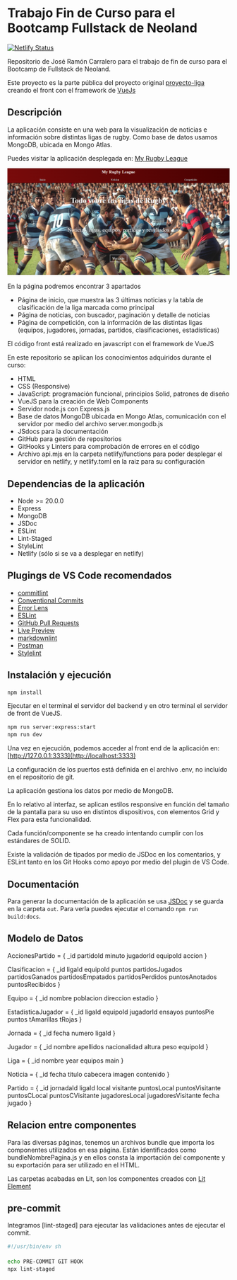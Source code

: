 # Trabajo Fin de Curso para el Bootcamp Fullstack de Neoland

[![Netlify Status](https://api.netlify.com/api/v1/badges/1215fcef-56cc-462d-aa33-8362ad29731b/deploy-status)](https://app.netlify.com/sites/proyecto-liga-vue/deploys)

Repositorio de José Ramón Carralero para el trabajo de fin de curso para el Bootcamp de Fullstack de Neoland.

Este proyecto es la parte pública del proyecto original [proyecto-liga](https://github.com/JRamonCarralero/proyecto-liga) creando el front con el framework de [VueJs](https://vuejs.org/)

## Descripción

La aplicación consiste en una web para la visualización de noticias e información sobre distintas ligas de rugby. Como base de datos usamos MongoDB, ubicada en Mongo Atlas.

Puedes visitar la aplicación desplegada en: [My Rugby League](https://proyecto-liga-vue.netlify.app/)

![captura de pantalla](./public/myrugbyleague.png)

En la página podremos encontrar 3 apartados

* Página de inicio, que muestra las 3 últimas noticias y la tabla de clasificación de la liga marcada como principal
* Página de noticias, con buscador, paginación y detalle de noticias
* Página de competición, con la información de las distintas ligas (equipos, jugadores, jornadas, partidos, clasificaciones, estadísticas)

El código front está realizado en javascript con el framework de VueJS

En este repositorio se aplican los conocimientos adquiridos durante el curso:

* HTML
* CSS (Responsive)
* JavaScript: programación funcional, principios Solid, patrones de diseño
* VueJS para la creación de Web Components
* Servidor node.js con Express.js
* Base de datos MongoDB ubicada en Mongo Atlas, comunicación con el servidor por medio del archivo server.mongodb.js
* JSdocs para la documentación
* GitHub para gestión de repositorios
* GitHooks y Linters para comprobación de errores en el código
* Archivo api.mjs en la carpeta netlify/functions para poder desplegar el servidor en netlify, y netlify.toml en la raiz para su configuración

## Dependencias de la aplicación

* Node >= 20.0.0
* Express
* MongoDB
* JSDoc
* ESLint
* Lint-Staged
* StyleLint
* Netlify (sólo si se va a desplegar en netlify)

## Plugings de VS Code recomendados

* [commitlint](https://marketplace.visualstudio.com/items?itemName=joshbolduc.commitlint)
* [Conventional Commits](https://marketplace.visualstudio.com/items?itemName=vivaxy.vscode-conventional-commits)
* [Error Lens](https://marketplace.visualstudio.com/items?itemName=usernamehw.errorlens)
* [ESLint](https://marketplace.visualstudio.com/items?itemName=dbaeumer.vscode-eslint)
* [GitHub Pull Requests](https://marketplace.visualstudio.com/items?itemName=GitHub.vscode-pull-request-github)
* [Live Preview](https://marketplace.visualstudio.com/items?itemName=ms-vscode.live-server)
* [markdownlint](https://marketplace.visualstudio.com/items?itemName=DavidAnson.vscode-markdownlint)
* [Postman](https://marketplace.visualstudio.com/items?itemName=Postman.postman-for-vscode)
* [Stylelint](https://marketplace.visualstudio.com/items?itemName=stylelint.vscode-stylelint)

## Instalación y ejecución

```bash
npm install
```

Ejecutar en el terminal el servidor del backend y en otro terminal el servidor de front de VueJS.

```bash
npm run server:express:start
npm run dev
```

Una vez en ejecución, podemos acceder al front end de la aplicación en: [http://127.0.0.1:3333](http://localhost:3333)

La configuración de los puertos está definida en el archivo .env, no incluído en el repositorio de git.

La aplicación gestiona los datos por medio de MongoDB.

En lo relativo al interfaz, se aplican estilos responsive en función del tamaño de la pantalla para su uso en distintos dispositivos, con elementos Grid y Flex para esta funcionalidad.

Cada función/componente se ha creado intentando cumplir con los estándares de SOLID.

Existe la validación de tipados por medio de JSDoc en los comentarios, y ESLint tanto en los Git Hooks como apoyo por medio del plugin de VS Code.

## Documentación

Para generar la documentación de la aplicación se usa [JSDoc](https://jsdoc.app) y se guarda en la carpeta ```out```. Para verla puedes ejecutar el comando ```npm run build:docs```.

## Modelo de Datos

AccionesPartido = {
    _id
    partidoId
    minuto
    jugadorId
    equipoId
    accion
}

Clasificacion = {
    _id
    ligaId
    equipoId
    puntos
    partidosJugados
    partidosGanados
    partidosEmpatados
    partidosPerdidos
    puntosAnotados
    puntosRecibidos
}

Equipo = {
    _id
    nombre
    poblacion
    direccion
    estadio
}

EstadisticaJugador = {
    _id
    ligaId
    equipoId
    jugadorId
    ensayos
    puntosPie
    puntos
    tAmarillas
    tRojas
}

Jornada = {
    _id
    fecha
    numero
    ligaId
}

Jugador = {
    _id
    nombre
    apellidos
    nacionalidad
    altura
    peso
    equipoId
}

Liga = {
    _id
    nombre
    year
    equipos
    main
}

Noticia = {
    _id
    fecha
    titulo
    cabecera
    imagen
    contenido
}

Partido = {
    _id
    jornadaId
    ligaId
    local
    visitante
    puntosLocal
    puntosVisitante
    puntosCLocal
    puntosCVisitante
    jugadoresLocal
    jugadoresVisitante
    fecha
    jugado
}

## Relacion entre componentes

Para las diversas páginas, tenemos un archivos bundle que importa los componentes utilizados en esa página. Están identificados como bundleNombrePagina.js y en ellos consta la importación del componente y su exportación para ser utilizado en el HTML.

Las carpetas acabadas en Lit, son los componentes creados con [Lit Element](https://lit.dev)

## pre-commit

Integramos [lint-staged] para ejecutar las validaciones antes de  ejecutar el commit.

```bash
#!/usr/bin/env sh

echo PRE-COMMIT GIT HOOK
npx lint-staged
```
